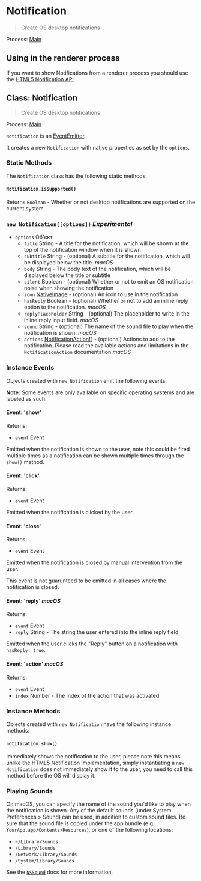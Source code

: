 # Notification

> Create OS desktop notifications

Process: [Main](../glossary.md#main-process)

## Using in the renderer process

If you want to show Notifications from a renderer process you should use the [HTML5 Notification API](../tutorial/notifications.md)

## Class: Notification

> Create OS desktop notifications

Process: [Main](../glossary.md#main-process)

`Notification` is an [EventEmitter](http://nodejs.org/api/events.html#events_class_events_eventemitter).

It creates a new `Notification` with native properties as set by the `options`.

### Static Methods

The `Notification` class has the following static methods:

#### `Notification.isSupported()`

Returns `Boolean` - Whether or not desktop notifications are supported on the current system

### `new Notification([options])` *Experimental*

* `options` Об'єкт 
  * `title` String - A title for the notification, which will be shown at the top of the notification window when it is shown
  * `subtitle` String - (optional) A subtitle for the notification, which will be displayed below the title. *macOS*
  * `body` String - The body text of the notification, which will be displayed below the title or subtitle
  * `silent` Boolean - (optional) Whether or not to emit an OS notification noise when showing the notification
  * `icon` [NativeImage](native-image.md) - (optional) An icon to use in the notification
  * `hasReply` Boolean - (optional) Whether or not to add an inline reply option to the notification. *macOS*
  * `replyPlaceholder` String - (optional) The placeholder to write in the inline reply input field. *macOS*
  * `sound` String - (optional) The name of the sound file to play when the notification is shown. *macOS*
  * `actions` [NotificationAction[]](structures/notification-action.md) - (optional) Actions to add to the notification. Please read the available actions and limitations in the `NotificationAction` documentation *macOS*

### Instance Events

Objects created with `new Notification` emit the following events:

**Note:** Some events are only available on specific operating systems and are labeled as such.

#### Event: 'show'

Returns:

* `event` Event

Emitted when the notification is shown to the user, note this could be fired multiple times as a notification can be shown multiple times through the `show()` method.

#### Event: 'click'

Returns:

* `event` Event

Emitted when the notification is clicked by the user.

#### Event: 'close'

Returns:

* `event` Event

Emitted when the notification is closed by manual intervention from the user.

This event is not guarunteed to be emitted in all cases where the notification is closed.

#### Event: 'reply' *macOS*

Returns:

* `event` Event
* `reply` String - The string the user entered into the inline reply field

Emitted when the user clicks the "Reply" button on a notification with `hasReply: true`.

#### Event: 'action' *macOS*

Returns:

* `event` Event
* `index` Number - The index of the action that was activated

### Instance Methods

Objects created with `new Notification` have the following instance methods:

#### `notification.show()`

Immediately shows the notification to the user, please note this means unlike the HTML5 Notification implementation, simply instantiating a `new Notification` does not immediately show it to the user, you need to call this method before the OS will display it.

### Playing Sounds

On macOS, you can specify the name of the sound you'd like to play when the notification is shown. Any of the default sounds (under System Preferences > Sound) can be used, in addition to custom sound files. Be sure that the sound file is copied under the app bundle (e.g., `YourApp.app/Contents/Resources`), or one of the following locations:

* `~/Library/Sounds`
* `/Library/Sounds`
* `/Network/Library/Sounds`
* `/System/Library/Sounds`

See the [`NSSound`](https://developer.apple.com/documentation/appkit/nssound) docs for more information.